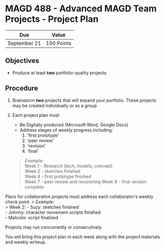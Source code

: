 # MAGD 488 - Advanced MAGD Team Projects - Project Plan

Due  | Value
------- | -------
September 21 | 100 Points

## Objectives
+ Produce at least **two** portfolio-quality projects

## Procedure
1. Brainstorm **two** projects that will expand your portfolio.
These projects may be created individually or as a group

2. Each project plan must
	+	Be Digitally produced (Microsoft Word, Google Docs)
	+ Address stages of _weekly_ progress including:
		1. 'first prototype'
		2. 'peer review'
		3. 'revision'
		4. 'final'

	> *Example:*<br>
	> Week 1 - Research (tech, models, concept)<br>
	> Week 2 - sketches finished <br>
	> Week 4 - first prototype finished <br>
	> Week 7 - peer review and revisioning
	> Week 8 - final version complete


Plans for collaborative projects must address each collaborator's weekly check point.
		> *Example:*<br>
		> Week 2:
		- Suzy: sketches finished <br>
		- Johnny: character movement scripts finished <br>
		- Malcolm: script finalized

Projects may run concurrently or consecutively.

You will bring this project plan in each week along with the project materials and weekly writeup.
